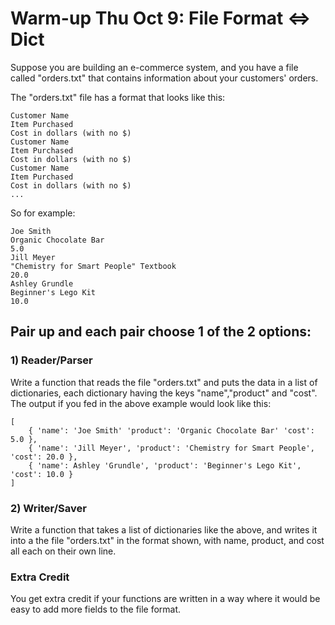 Warm-up Thu Oct 9: File Format <=> Dict
=======================================

Suppose you are building an e-commerce system, and you have a file called
"orders.txt" that contains information about your customers' orders.

The "orders.txt" file has a format that looks like this:

    Customer Name
    Item Purchased
    Cost in dollars (with no $)
    Customer Name
    Item Purchased
    Cost in dollars (with no $)
    Customer Name
    Item Purchased
    Cost in dollars (with no $)
    ...

So for example:

    Joe Smith
    Organic Chocolate Bar
    5.0
    Jill Meyer
    "Chemistry for Smart People" Textbook
    20.0
    Ashley Grundle
    Beginner's Lego Kit
    10.0

## Pair up and each pair choose 1 of the 2 options: 

### 1) Reader/Parser

Write a function that reads the file "orders.txt" and puts the data in a list
of dictionaries, each dictionary having the keys "name","product" and "cost".
The output if you fed in the above example would look like this:

    [
        { 'name': 'Joe Smith' 'product': 'Organic Chocolate Bar' 'cost': 5.0 },
        { 'name': 'Jill Meyer', 'product': 'Chemistry for Smart People', 'cost': 20.0 },
        { 'name': Ashley 'Grundle', 'product': 'Beginner's Lego Kit', 'cost': 10.0 }
    ]

### 2) Writer/Saver

Write a function that takes a list of dictionaries like the above, and writes
it into a the file "orders.txt" in the format shown, with name, product, and
cost all each on their own line.

### Extra Credit

You get extra credit if your functions are written in a way where it would be easy to add more fields to the file format.

